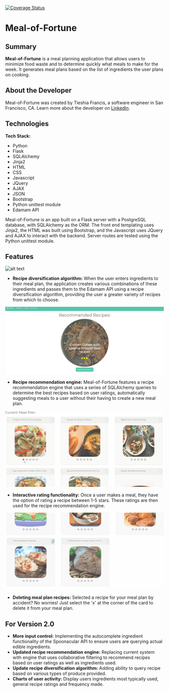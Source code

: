 [![Coverage Status](https://coveralls.io/repos/github/Tieshia/hb-project1/badge.svg?branch=master)](https://coveralls.io/github/Tieshia/hb-project1?branch=master)

# Meal-of-Fortune

## Summary

**Meal-of-Fortune** is a meal planning application that allows users to minimize food waste and to determine quickly what meals to make for the week. It generates meal plans based on the list of ingredients the user plans on cooking.


## About the Developer

Meal-of-Fortune was created by Tieshia Francis, a software engineer in San Francisco, CA. Learn more about the developer on [LinkedIn](https://www.linkedin.com/in/francistie).


## Technologies

**Tech Stack:**

- Python
- Flask
- SQLAlchemy
- Jinja2
- HTML
- CSS
- Javascript
- JQuery
- AJAX
- JSON
- Bootstrap
- Python unittest module
- Edamam API

Meal-of-Fortune is an app built on a Flask server with a PostgreSQL database, with SQLAlchemy as the ORM. The front end templating uses Jinja2, the HTML was built using Bootstrap, and the Javascript uses JQuery and AJAX to interact with the backend. Server routes are tested using the Python unittest module.


## Features


![alt text](https://github.com/Tieshia/hb-project1/blob/master/static/images/recipe_diversification.gif "Meal-of-Fortune Recipe Diversification Algorithm")


- **Recipe diversification algorithm:** When the user enters ingredients to their meal plan, the application creates various combinations of these ingredients and passes them to the Edamam API using a recipe diversification algorithm, providing the user a greater variety of recipes from which to choose.
 



![alt text](https://github.com/Tieshia/hb-project1/blob/master/static/images/recipe_recommendations.gif "Meal-of-Fortune Recipe Recommendation Engine")




- **Recipe recommendation engine:** Meal-of-Fortune features a recipe recommendation engine that uses a series of SQLAlchemy queries to determine the best recipes based on user ratings, automatically suggesting meals to a user without their having to create a new meal plan.




![alt text](https://github.com/Tieshia/hb-project1/blob/master/static/images/recipe_ratings.gif "Meal-of-Fortune Recipe Ratings")




- **Interactive rating functionality:** Once a user makes a meal, they have the option of rating a recipe between 1-5 stars. These ratings are then used for the recipe recommendation engine.




![alt text](https://github.com/Tieshia/hb-project1/blob/master/static/images/recipe_deletion.gif "Meal-of-Fortune Recipe Deletion")


- **Deleting meal plan recipes:** Selected a recipe for your meal plan by accident? No worries! Just select the 'x' at the corner of the card to delete it from your meal plan.


## For Version 2.0

- **More input control:** Implementing the autocomplete ingredient functionality of the Spoonacular API to ensure users are querying actual edible ingredients.
- **Updated recipe recommendation engine:** Replacing current system with engine that uses collaborative filtering to recommend recipes based on user ratings as well as ingredients used.
- **Update recipe diversification algorithm:** Adding ability to query recipe based on various types of produce provided.
- **Charts of user activity:** Display users ingredients most typically used, general recipe ratings and frequency made.
